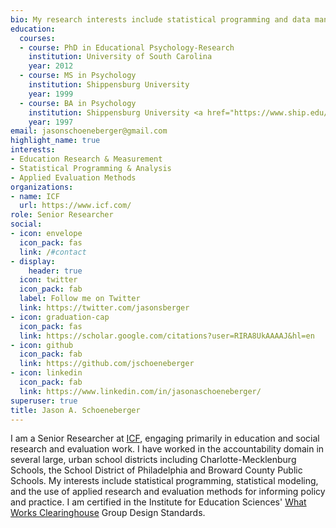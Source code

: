 ```yaml
---
bio: My research interests include statistical programming and data management, educational research, measurement and evaluation.
education:
  courses:
  - course: PhD in Educational Psychology-Research
    institution: University of South Carolina
    year: 2012
  - course: MS in Psychology
    institution: Shippensburg University
    year: 1999
  - course: BA in Psychology
    institution: Shippensburg University <a href="https://www.ship.edu/">Ship</a>
    year: 1997
email: jasonschoeneberger@gmail.com
highlight_name: true
interests:
- Education Research & Measurement
- Statistical Programming & Analysis
- Applied Evaluation Methods
organizations:
- name: ICF
  url: https://www.icf.com/
role: Senior Researcher
social:
- icon: envelope
  icon_pack: fas
  link: /#contact
- display:
    header: true
  icon: twitter
  icon_pack: fab
  label: Follow me on Twitter
  link: https://twitter.com/jasonsberger
- icon: graduation-cap
  icon_pack: fas
  link: https://scholar.google.com/citations?user=RIRA8UkAAAAJ&hl=en
- icon: github
  icon_pack: fab
  link: https://github.com/jschoeneberger
- icon: linkedin
  icon_pack: fab
  link: https://www.linkedin.com/in/jasonaschoeneberger/
superuser: true
title: Jason A. Schoeneberger
---
```


I am a Senior Researcher at <a href="https://www.icf.com/">ICF</a>, engaging primarily in education and social research and evaluation work. I have worked in the accountability domain in several large, urban school districts including Charlotte-Mecklenburg Schools, the School District of Philadelphia and Broward County Public Schools. My interests include statistical programming, statistical modeling, and the use of applied research and evaluation methods for informing policy and practice. I am certified in the Institute for Education Sciences' <a href="https://ies.ed.gov/ncee/wwc/">What Works Clearinghouse</a> Group Design Standards.
